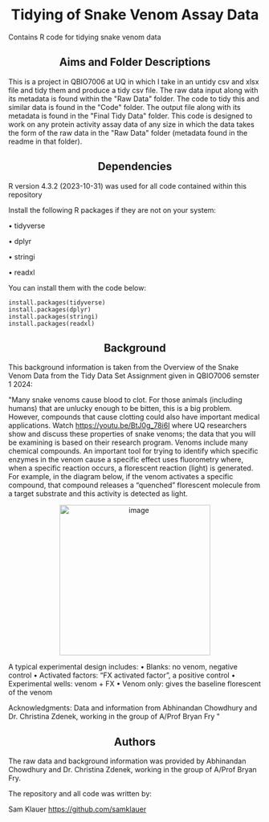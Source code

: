 <h1 align = "center">
Tidying of Snake Venom Assay Data
</h1>

Contains R code for tidying snake venom data

<h2 align = "center">
Aims and Folder Descriptions
</h2>

This is a project in QBIO7006 at UQ in which I take in an untidy csv and xlsx file and tidy them and produce a tidy csv file. The raw data input along with its metadata is found within the "Raw Data" folder. The code to tidy this and similar data is found in the "Code" folder. The output file along with its metadata is found in the "Final Tidy Data" folder. This code is designed to work on any protein activity assay data of any size in which the data takes the form of the raw data in the "Raw Data" folder (metadata found in the readme in that folder).

<h2 align = "center">
Dependencies
</h2>

R version 4.3.2 (2023-10-31) was used for all code contained within this repository 

Install the following R packages if they are not on your system:

• tidyverse

• dplyr

• stringi

• readxl

You can install them with the code below:

```{r}
install.packages(tidyverse)
install.packages(dplyr)
install.packages(stringi)
install.packages(readxl)
```

<h2 align = "center">
Background
</h2>

This background information is taken from the Overview of the Snake Venom Data from the Tidy Data Set Assignment given in QBIO7006 semster 1 2024:

"Many snake venoms cause blood to clot. For those animals (including humans) that are unlucky enough to be bitten, this is a big problem. However, compounds that cause clotting could also have important medical applications. Watch https://youtu.be/BtJ0g_78i6I where UQ researchers show and discuss these properties of snake venoms; the data that you will be examining is based on their research program. Venoms include many chemical compounds. An important tool for trying to identify which specific enzymes in the venom cause a specific effect uses fluorometry where, when a specific reaction occurs, a florescent reaction (light) is generated. For example, in the diagram below, if the venom activates a specific compound, that compound releases a “quenched” florescent molecule from a target substrate and this activity is detected as light.


<p align = "center">
<img width="300" alt="image" src="https://github.com/MQBIOL/tidydata-2024-samklauer/assets/61903817/5bc84f73-7847-4f5e-adb5-f5cbee16d447">
</p>


A typical experimental design includes:
•	Blanks: no venom, negative control
•	Activated factors: “FX activated factor”, a positive control
•	Experimental wells: venom + FX
•	Venom only: gives the baseline florescent of the venom

Acknowledgments: Data and information from Abhinandan Chowdhury and Dr. Christina Zdenek, working in the group of A/Prof Bryan Fry "

<h2 align = "center">
Authors
</h2>
The raw data and background information was provided by Abhinandan Chowdhury and Dr. Christina Zdenek, working in the group of A/Prof Bryan Fry. 

The repository and all code was written by:

Sam Klauer https://github.com/samklauer
